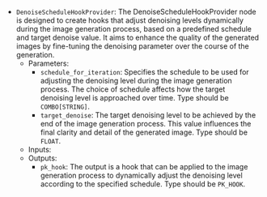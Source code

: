 - `DenoiseScheduleHookProvider`: The DenoiseScheduleHookProvider node is designed to create hooks that adjust denoising levels dynamically during the image generation process, based on a predefined schedule and target denoise value. It aims to enhance the quality of the generated images by fine-tuning the denoising parameter over the course of the generation.
    - Parameters:
        - `schedule_for_iteration`: Specifies the schedule to be used for adjusting the denoising level during the image generation process. The choice of schedule affects how the target denoising level is approached over time. Type should be `COMBO[STRING]`.
        - `target_denoise`: The target denoising level to be achieved by the end of the image generation process. This value influences the final clarity and detail of the generated image. Type should be `FLOAT`.
    - Inputs:
    - Outputs:
        - `pk_hook`: The output is a hook that can be applied to the image generation process to dynamically adjust the denoising level according to the specified schedule. Type should be `PK_HOOK`.
